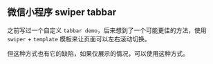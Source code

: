 ## 微信小程序 swiper tabbar
之前写过一个自定义 `tabbar demo`，后来想到了一个可能更佳的方法，使用 `swiper` + `template` 模板来让页面可以左右滚动切换。

但这种方式也有它的缺陷，如果仅展示的情况，可以使用这种方式。
